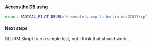 #### Access the DB using

```bash
export RADICAL_PILOT_DBURL="ensembletk.imp.fu-berlin.de:27017/rp"
```

#### Next steps

SLURM Skript to run simple test, but I think that should work...